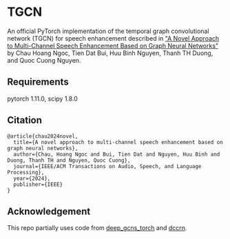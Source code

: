 # TGCN

An official PyTorch implementation of the temporal graph convolutional network (TGCN) for speech enhancement described in ["A Novel Approach to Multi-Channel Speech Enhancement Based on Graph Neural Networks"](https://ieeexplore.ieee.org/document/10387735) by Chau Hoang Ngoc, Tien Dat Bui, Huu Binh Nguyen, Thanh TH Duong, and Quoc Cuong Nguyen.

## Requirements

pytorch 1.11.0, scipy 1.8.0


## Citation
```
@article{chau2024novel,
  title={A novel approach to multi-channel speech enhancement based on graph neural networks},
  author={Chau, Hoang Ngoc and Bui, Tien Dat and Nguyen, Huu Binh and Duong, Thanh TH and Nguyen, Quoc Cuong},
  journal={IEEE/ACM Transactions on Audio, Speech, and Language Processing},
  year={2024},
  publisher={IEEE}
}
```

## Acknowledgement
This repo partially uses code from [deep_gcns_torch](https://github.com/lightaime/deep_gcns_torch) and [dccrn](https://github.com/huyanxin/DeepComplexCRN).
